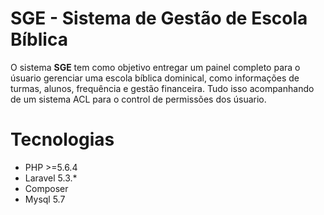 # SGE - Sistema de Gestão de Escola Bíblica

O sistema **SGE** tem como objetivo entregar um painel completo para o úsuario gerenciar uma escola bíblica dominical, como informações de turmas, alunos, frequência e gestão financeira. Tudo isso acompanhando de um sistema ACL para o control de permissões dos úsuario.

# Tecnologias

 - PHP >=5.6.4
 - Laravel 5.3.*
 - Composer
 - Mysql 5.7
